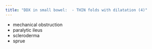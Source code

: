 ```yaml
---
title: "DDX in small bowel:  - THIN folds with dilatation (4)"
---
```

- mechanical obstruction
- paralytic ileus
- scleroderma
- sprue

